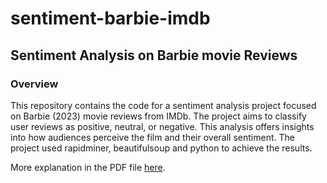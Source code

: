 # sentiment-barbie-imdb

## Sentiment Analysis on Barbie movie Reviews

### Overview

This repository contains the code for a sentiment analysis project focused on Barbie (2023) movie reviews from IMDb. The project aims to classify user reviews as positive, neutral, or negative. This analysis offers insights into how audiences perceive the film and their overall sentiment. The project used rapidminer, beautifulsoup and python to achieve the results. 

More explanation in the PDF file [here](https://github.com/niwlaash/sentiment-barbie-imdb/blob/main/barbie_reviews.csv).
